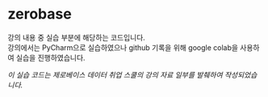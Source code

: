 # zerobase

강의 내용 중 실습 부분에 해당하는 코드입니다. \
강의에서는 PyCharm으로 실습하였으나 github 기록을 위해 google colab을 사용하여 실습을 진행하였습니다.

_이 실습 코드는 제로베이스 데이터 취업 스쿨의 강의 자료 일부를 발췌하여 작성되었습니다._
